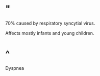 # "

70% caused by respiratory syncytial virus.

Affects mostly infants and young children.

# ^

Dyspnea
